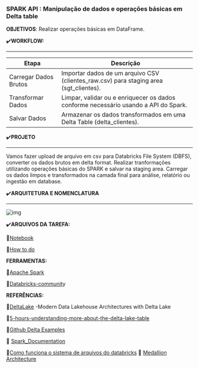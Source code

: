 <h3>SPARK API : Manipulação de dados e operações básicas em Delta table</h3>

**OBJETIVOS**: Realizar operações básicas em DataFrame.





:heavy_check_mark:**WORKFLOW:**

----------------------------



<table>
  <thead>
    <tr>
      <th>Etapa</th>
      <th>Descrição</th>
    </tr>
  </thead>
  <tbody>
    <tr>
      <td>Carregar Dados Brutos</td>
      <td>Importar dados de um arquivo CSV (clientes_raw.csv) para staging area (sgt_clientes).</td>
    </tr>
    <tr>
      <td>Transformar Dados</td>
      <td>Limpar, validar ou e enriquecer os dados conforme necessário usando a API do Spark.</td>
    </tr>
    <tr>
      <td>Salvar Dados</td>
      <td>Armazenar os dados transformados em uma Delta Table (delta_clientes).</td>
    </tr>
  </tbody>
</table>



:heavy_check_mark:**PROJETO**

----------------------------------------------------------



Vamos fazer upload de arquivo em csv para Databricks File System (DBFS), converter os dados brutos em delta format. Realizar tranformações utilizando operações básicas do SPARK e salvar na staging area. Carregar os dados limpos e transformados na camada final para análise, relatório ou ingestão em database.



:heavy_check_mark:**ARQUITETURA E NOMENCLATURA**


--------------------------

![img](https://lh7-rt.googleusercontent.com/docsz/AD_4nXdb6X3QmmbC-V3gupmiW0KJYSfxMqmGo-K8RrKdsKjESzlNf5ZrqreEtBb9N6CTxjRDaUK90S9Sa1xKOaIwbMekmaYtz1ipa0lMoGq6YdJ3o69PsT3xScQtu1f6cR3WDj9MHvD5aA9o1FAC-jJudT4pbmGK?key=CuBAMnRiidRX8nJElFVlpA)



:heavy_check_mark:**​ARQUIVOS DA TAREFA:**

:pushpin:[Notebook](https://github.com/RegiMaria/SPARK_API_operacoes_basicas/blob/main/notebook/delta_clientes.ipynb)

:pushpin:[How to do](https://github.com/RegiMaria/SPARK_API_operacoes_basicas/blob/main/How_to_do.md)​



**FERRAMENTAS:**

:pushpin:[Apache Spark](https://spark.apache.org/docs/latest/sql-ref-functions-builtin.html)

:pushpin:[Databricks-communit](https://community.cloud.databricks.com/?o=3957069414199263)y 



**REFERÊNCIAS:**

:pushpin:[DeltaLake](https://www.databricks.com/sites/default/files/2023-10/oreilly-delta-lake_-up-and-running.pdf) -Modern Data Lakehouse Architectures with Delta Lake

:pushpin:[5-hours-understanding-more-about-the-delta-lake-table](https://blog.det.life/i-spent-5-hours-understanding-more-about-the-delta-lake-table-format-b8516c5091eb)

:pushpin:[Github Delta Examples](https://github.com/delta-io/delta-examples/tree/master/notebooks/pyspark)

:pushpin: [Spark_Documentation](https://spark.apache.org/docs/3.1.1/api/python/reference/pyspark.sql.html#dataframe-apis)

:pushpin:[Como funciona o sistema de arquivos do databricks](https://docs.databricks.com/pt/dbfs/index.html)
📌 [Medallion Architecture](https://www.databricks.com/glossary/medallion-architecture)
